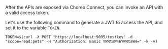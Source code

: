 After the APIs are exposed via Choreo Connect, you can invoke an API with a valid access token.

Let's use the following command to generate a JWT to access the API, and set it to the variable `TOKEN`. 

```
TOKEN=$(curl -X POST "https://localhost:9095/testkey" -d "scope=read:pets" -H "Authorization: Basic YWRtaW46YWRtaW4=" -k -v)

```
